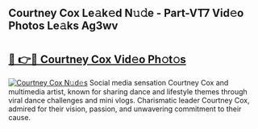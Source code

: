 ## Courtney Cox Le𝚊k𝚎d N𝚞𝚍e - Part-VT7 Vid𝚎o Photos Le𝚊ks Ag3wv

# <h2><a href="http://fbf4djb.evod.top/?m=Courtney+Cox">🔗 👉🔴 Courtney Cox Vid𝚎o Ph𝚘t𝚘s</a></h2>

[![Courtney Cox N𝚞d𝚎s](https://i.imgur.com/8V9OHl7.gif)](http://fbf4djb.evod.top/?m=Courtney+Cox)
Social media sensation Courtney Cox and multimedia artist, known for sharing dance and lifestyle themes through viral dance challenges and mini vlogs. Charismatic leader Courtney Cox, admired for their vision, passion, and unwavering commitment to their cause. 
